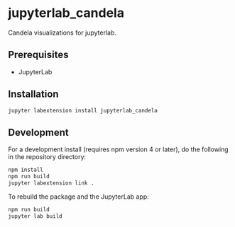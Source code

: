 # jupyterlab_candela

Candela visualizations for jupyterlab.


## Prerequisites

* JupyterLab

## Installation

```bash
jupyter labextension install jupyterlab_candela
```

## Development

For a development install (requires npm version 4 or later), do the following in the repository directory:

```bash
npm install
npm run build
jupyter labextension link .
```

To rebuild the package and the JupyterLab app:

```bash
npm run build
jupyter lab build
```

